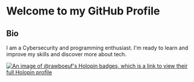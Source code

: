 # Welcome to my GitHub Profile
## Bio
I am a Cybersecurity and programming enthusiast. I'm ready to learn and improve my skills and discover more about tech.

[![An image of 
@rawboeuf's Holopin badges, which is a link to view their full Holopin 
profile](https://holopin.me/rawboeuf)](https://holopin.io/@rawboeuf)
